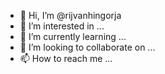 - 👋 Hi, I’m @rijvanhingorja
- 👀 I’m interested in ...
- 🌱 I’m currently learning ...
- 💞️ I’m looking to collaborate on ...
- 📫 How to reach me ...

<!---
rijvanhingorja/rijvanhingorja is a ✨ special ✨ repository because its `README.md` (this file) appears on your GitHub profile.
You can click the Preview link to take a look at your changes.
--->
